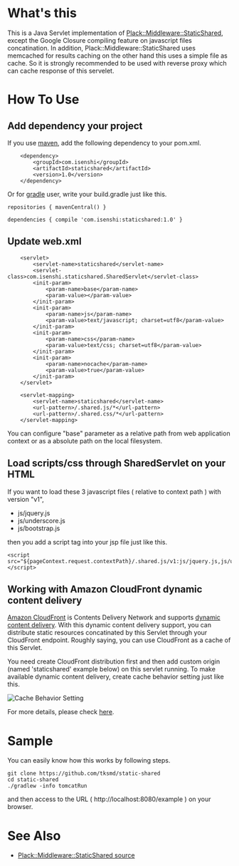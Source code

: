 # What's this

This is a Java Servlet implementation of [Plack::Middleware::StaticShared](https://metacpan.org/module/Plack::Middleware::StaticShared), except the Google Closure compiling feature on javascript files concatination.
In addition, Plack::Middleware::StaticShared uses memcached for results caching on the other hand this uses a simple file as cache. So it is strongly recommended to be used with reverse proxy which can cache response of this servelet.

# How To Use

## Add dependency your project

If you use [maven](http://maven.apache.org/), add the following dependency to your pom.xml.

```
    <dependency>
        <groupId>com.isenshi</groupId>
        <artifactId>staticshared</artifactId>
        <version>1.0</version>
    </dependency>
```

Or for [gradle](http://www.gradle.org) user, write your build.gradle just like this. 

```
repositories { mavenCentral() }

dependencies { compile 'com.isenshi:staticshared:1.0' }
```

## Update web.xml

```
	<servlet>
		<servlet-name>staticshared</servlet-name>
		<servlet-class>com.isenshi.staticshared.SharedServlet</servlet-class>
		<init-param>
			<param-name>base</param-name>
			<param-value></param-value>
		</init-param>
		<init-param>
			<param-name>js</param-name>
			<param-value>text/javascript; charset=utf8</param-value>
		</init-param>
		<init-param>
			<param-name>css</param-name>
			<param-value>text/css; charset=utf8</param-value>
		</init-param>
		<init-param>
			<param-name>nocache</param-name>
			<param-value>true</param-value>
		</init-param>
	</servlet>

	<servlet-mapping>
		<servlet-name>staticshared</servlet-name>
		<url-pattern>/.shared.js/*</url-pattern>
		<url-pattern>/.shared.css/*</url-pattern>
	</servlet-mapping>
```

You can configure "base" parameter as a relative path from web application context or as a absolute path on the local filesystem. 

## Load scripts/css through SharedServlet on your HTML

If you want to load these 3 javascript files ( relative to context path ) with version "v1",

* js/jquery.js
* js/underscore.js
* js/bootstrap.js

then you add a script tag into your jsp file just like this.

```
<script src="${pageContext.request.contextPath}/.shared.js/v1:js/jquery.js,js/underscore.js,js/bootstrap.js"></script>
```

## Working with Amazon CloudFront dynamic content delivery

[Amazon CloudFront](http://aws.amazon.com/cloudfront/) is Contents Delivery Network and supports [dynamic content delivery](http://aws.amazon.com/cloudfront/dynamic-content/).
With this dynamic content delivery support, you can distribute static resources concatinated by this Servlet through your CloudFront endpoint. Roughly saying, you can use CloudFront as a cache of this Servlet.

You need create CloudFront distribution first and then add custom origin (named 'staticshared' example below) on this servlet running. To make available dynamic content delivery, create cache behavior setting just like this.  

![Cache Behavior Setting](https://cacoo.com/diagrams/EUPfqi2nKFyNCt3m-32E04.png) 

For more details, please check [here](http://docs.aws.amazon.com/AmazonCloudFront/latest/DeveloperGuide/WorkingWithDownloadDistributions.html#DownloadDistValuesPathPattern).

# Sample

You can easily know how this works by following steps.

```
git clone https://github.com/tksmd/static-shared
cd static-shared
./gradlew -info tomcatRun
```

and then access to the URL ( http://localhost:8080/example ) on your browser.

# See Also

* [Plack::Middleware::StaticShared source](https://github.com/cho45/Plack-Middleware-StaticShared)
